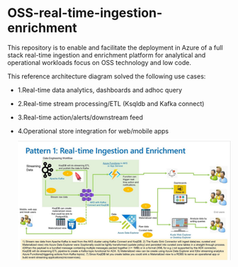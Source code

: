 # OSS-real-time-ingestion-enrichment
This repository is to enable and facilitate the deployment in Azure of a full stack real-time ingestion and enrichment platform for analytical and operational workloads focus on OSS technology and low code. 

This reference architecture diagram solved the following use cases:

- 1.Real-time data analytics, dashboards and adhoc query
- 2.Real-time stream processing/ETL (Ksqldb and Kafka connect)
- 3.Real-time action/alerts/downstream feed
- 4.Operational store integration for web/mobile apps

  ![Architecture](https://github.com/javierromancsa/images/blob/main/images01.JPG)
